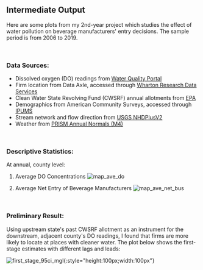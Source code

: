 ## Intermediate Output

Here are some plots from my 2nd-year project which studies the effect of water pollution on beverage manufacturers' entry decisions. The sample period is from 2006 to 2019. 

</br>

### Data Sources: 
- Dissolved oxygen (DO) readings from [Water Quality Portal](https://www.waterqualitydata.us/)
- Firm location from Data Axle, accessed through [Wharton Research Data Services](https://wrds-www.wharton.upenn.edu/pages/about/data-vendors/infogroup/)
- Clean Water State Revolving Fund (CWSRF) annual allotments from [EPA](https://www.epa.gov/cwsrf/clean-water-state-revolving-fund-cwsrf-allotments-federal-funds-states) 
- Demographics from American Community Surveys, accessed through [IPUMS](https://www.ipums.org/)
- Stream network and flow direction from [USGS NHDPlusV2](https://www.usgs.gov/national-hydrography/nhdplus-high-resolution)
- Weather from [PRISM Annual Normals (M4)](https://prism.oregonstate.edu/normals/)

</br>

### Descriptive Statistics:
At annual, county level:

1. Average DO Concentrations
![map_ave_do](https://github.com/ytyeh/foss-capstone/assets/133822845/51a0c824-b557-4928-bb31-63f2f9be5fdb)
 
2. Average Net Entry of Beverage Manufacturers
![map_ave_net_bus](https://github.com/ytyeh/foss-capstone/assets/133822845/e4b7f3a4-ade0-402f-a332-8307d047e329)

</br>

### Preliminary Result:
Using upstream state's past CWSRF allotment as an instrument for the downstream, adjacent county's DO readings, I found that firms are more likely to locate at places with cleaner water. The plot below shows the first-stage estimates with different lags and leads: 

![first_stage_95ci_mgl](https://github.com/ytyeh/foss-capstone/assets/133822845/8f518d66-014b-4bfc-bb94-a89f5e3e2b40){:style="height:100px;width:100px"}

